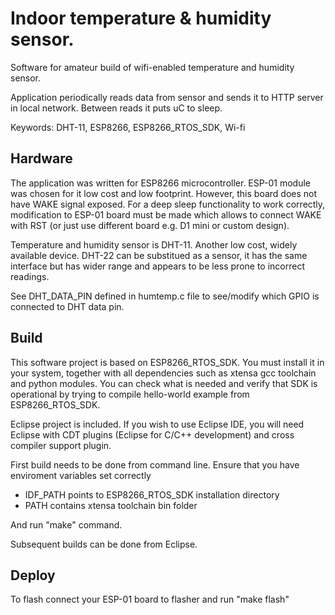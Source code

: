 # Indoor temperature & humidity sensor.

Software for amateur build of wifi-enabled temperature and humidity sensor.

Application periodically reads data from sensor and sends it to HTTP server in local network.
Between reads it puts uC to sleep.

Keywords: DHT-11, ESP8266, ESP8266_RTOS_SDK, Wi-fi



## Hardware

The application was written for ESP8266 microcontroller. ESP-01 module was chosen for it low cost and low footprint.
However, this board does not have WAKE signal exposed. For a deep sleep functionality to work correctly, modification to
ESP-01 board must be made  which allows to connect WAKE with RST (or just use different board e.g. D1 mini or custom design).

Temperature and humidity sensor is DHT-11. Another low cost, widely available device. 
DHT-22 can be substitued as a sensor, it has the same interface but has wider range and appears to be less prone to incorrect
readings.

See DHT_DATA_PIN defined in humtemp.c file to see/modify which GPIO is connected to DHT data pin.

## Build

This software project is based on ESP8266_RTOS_SDK. You must install it in your system, together with all dependencies
such as xtensa gcc toolchain and python modules. You can check what is needed and verify that SDK is operational by
trying to compile hello-world example from ESP8266_RTOS_SDK.

Eclipse project is included. If you wish to use Eclipse IDE, you will need Eclipse with CDT plugins
 (Eclipse for C/C++ development) and cross compiler support plugin.

First build needs to be done from command line. Ensure that you have enviroment variables set correctly

 * IDF_PATH points to  ESP8266_RTOS_SDK installation directory
 * PATH contains xtensa toolchain bin folder
 
And run "make" command.

Subsequent builds can be done from Eclipse.

## Deploy

To flash connect your ESP-01 board to flasher and run "make flash"




